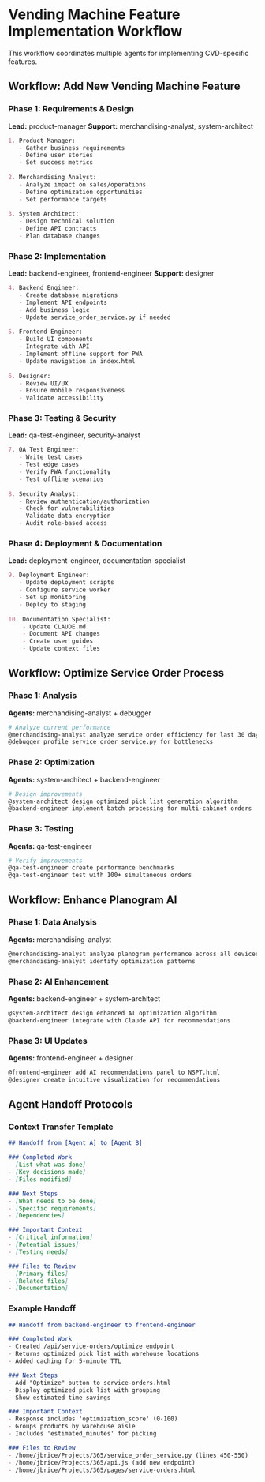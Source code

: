 # Vending Machine Feature Implementation Workflow

This workflow coordinates multiple agents for implementing CVD-specific features.

## Workflow: Add New Vending Machine Feature

### Phase 1: Requirements & Design
**Lead:** product-manager
**Support:** merchandising-analyst, system-architect

```markdown
1. Product Manager:
   - Gather business requirements
   - Define user stories
   - Set success metrics
   
2. Merchandising Analyst:
   - Analyze impact on sales/operations
   - Define optimization opportunities
   - Set performance targets
   
3. System Architect:
   - Design technical solution
   - Define API contracts
   - Plan database changes
```

### Phase 2: Implementation
**Lead:** backend-engineer, frontend-engineer
**Support:** designer

```markdown
4. Backend Engineer:
   - Create database migrations
   - Implement API endpoints
   - Add business logic
   - Update service_order_service.py if needed
   
5. Frontend Engineer:
   - Build UI components
   - Integrate with API
   - Implement offline support for PWA
   - Update navigation in index.html
   
6. Designer:
   - Review UI/UX
   - Ensure mobile responsiveness
   - Validate accessibility
```

### Phase 3: Testing & Security
**Lead:** qa-test-engineer, security-analyst

```markdown
7. QA Test Engineer:
   - Write test cases
   - Test edge cases
   - Verify PWA functionality
   - Test offline scenarios
   
8. Security Analyst:
   - Review authentication/authorization
   - Check for vulnerabilities
   - Validate data encryption
   - Audit role-based access
```

### Phase 4: Deployment & Documentation
**Lead:** deployment-engineer, documentation-specialist

```markdown
9. Deployment Engineer:
   - Update deployment scripts
   - Configure service worker
   - Set up monitoring
   - Deploy to staging
   
10. Documentation Specialist:
    - Update CLAUDE.md
    - Document API changes
    - Create user guides
    - Update context files
```

## Workflow: Optimize Service Order Process

### Phase 1: Analysis
**Agents:** merchandising-analyst + debugger

```bash
# Analyze current performance
@merchandising-analyst analyze service order efficiency for last 30 days
@debugger profile service_order_service.py for bottlenecks
```

### Phase 2: Optimization
**Agents:** system-architect + backend-engineer

```bash
# Design improvements
@system-architect design optimized pick list generation algorithm
@backend-engineer implement batch processing for multi-cabinet orders
```

### Phase 3: Testing
**Agents:** qa-test-engineer

```bash
# Verify improvements
@qa-test-engineer create performance benchmarks
@qa-test-engineer test with 100+ simultaneous orders
```

## Workflow: Enhance Planogram AI

### Phase 1: Data Analysis
**Agents:** merchandising-analyst

```bash
@merchandising-analyst analyze planogram performance across all devices
@merchandising-analyst identify optimization patterns
```

### Phase 2: AI Enhancement
**Agents:** backend-engineer + system-architect

```bash
@system-architect design enhanced AI optimization algorithm
@backend-engineer integrate with Claude API for recommendations
```

### Phase 3: UI Updates
**Agents:** frontend-engineer + designer

```bash
@frontend-engineer add AI recommendations panel to NSPT.html
@designer create intuitive visualization for recommendations
```

## Agent Handoff Protocols

### Context Transfer Template
```markdown
## Handoff from [Agent A] to [Agent B]

### Completed Work
- [List what was done]
- [Key decisions made]
- [Files modified]

### Next Steps
- [What needs to be done]
- [Specific requirements]
- [Dependencies]

### Important Context
- [Critical information]
- [Potential issues]
- [Testing needs]

### Files to Review
- [Primary files]
- [Related files]
- [Documentation]
```

### Example Handoff
```markdown
## Handoff from backend-engineer to frontend-engineer

### Completed Work
- Created /api/service-orders/optimize endpoint
- Returns optimized pick list with warehouse locations
- Added caching for 5-minute TTL

### Next Steps
- Add "Optimize" button to service-orders.html
- Display optimized pick list with grouping
- Show estimated time savings

### Important Context
- Response includes 'optimization_score' (0-100)
- Groups products by warehouse aisle
- Includes 'estimated_minutes' for picking

### Files to Review
- /home/jbrice/Projects/365/service_order_service.py (lines 450-550)
- /home/jbrice/Projects/365/api.js (add new endpoint)
- /home/jbrice/Projects/365/pages/service-orders.html
```